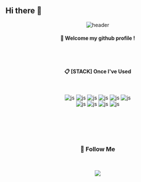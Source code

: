 ## Hi there 👋
<div align="center"> 

![header](https://capsule-render.vercel.app/api?type=Waving&color=gradient&height=300&section=footer&text=Hello!%20I'm%20six-jun&fontSize=50)
  
####  :wave: Welcome my github profile !

  
 <br/>
 <br/>
  
####  :clipboard: [STACK] Once I've Used 
  
 <br/>
  
![js](https://img.shields.io/badge/C%23-239120?style=for-the-badge&logo=c-sharp&logoColor=white)
![js](https://img.shields.io/badge/HTML-239120?style=for-the-badge&logo=html5&logoColor=white)
![js](https://img.shields.io/badge/CSS-239120?&style=for-the-badge&logo=css3&logoColor=white)
![js](https://img.shields.io/badge/.NET-5C2D91?style=for-the-badge&logo=.net&logoColor=white)
![js](https://img.shields.io/badge/JavaScript-F7DF1E?style=for-the-badge&logo=JavaScript&logoColor=white)
![js](https://img.shields.io/badge/Node.js-43853D?style=for-the-badge&logo=node.js&logoColor=white)
<br>
![js](https://img.shields.io/badge/TypeScript-007ACC?style=for-the-badge&logo=typescript&logoColor=white)
![js](https://img.shields.io/badge/jQuery-0769AD?style=for-the-badge&logo=jquery&logoColor=white)
![js](https://img.shields.io/badge/MySQL-00000F?style=for-the-badge&logo=mysql&logoColor=white)
![js](https://img.shields.io/badge/Next.js-000?logo=nextdotjs&logoColor=fff&style=for-the-badge)



<br>
<br>
<br>
<br>
   
  <h3 align="center">🌈 Follow Me </h3>
  <br>
<p align="center">
  <a href="mailto:dbrwnsgh0410@gmail.com"><img src="https://img.shields.io/badge/Gmail-d14836?style=flat-square&logo=Gmail&logoColor=white&link=dbrwnsgh0410@gmail.com"/></a>
</p>  
</div>
